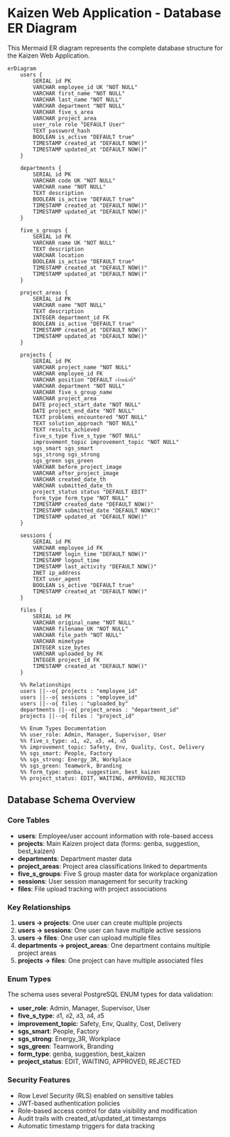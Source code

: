 # Kaizen Web Application - Database ER Diagram

This Mermaid ER diagram represents the complete database structure for the Kaizen Web Application.

```mermaid
erDiagram
    users {
        SERIAL id PK
        VARCHAR employee_id UK "NOT NULL"
        VARCHAR first_name "NOT NULL"
        VARCHAR last_name "NOT NULL" 
        VARCHAR department "NOT NULL"
        VARCHAR five_s_area
        VARCHAR project_area
        user_role role "DEFAULT User"
        TEXT password_hash
        BOOLEAN is_active "DEFAULT true"
        TIMESTAMP created_at "DEFAULT NOW()"
        TIMESTAMP updated_at "DEFAULT NOW()"
    }

    departments {
        SERIAL id PK
        VARCHAR code UK "NOT NULL"
        VARCHAR name "NOT NULL"
        TEXT description
        BOOLEAN is_active "DEFAULT true"
        TIMESTAMP created_at "DEFAULT NOW()"
        TIMESTAMP updated_at "DEFAULT NOW()"
    }

    five_s_groups {
        SERIAL id PK
        VARCHAR name UK "NOT NULL"
        TEXT description
        VARCHAR location
        BOOLEAN is_active "DEFAULT true"
        TIMESTAMP created_at "DEFAULT NOW()"
        TIMESTAMP updated_at "DEFAULT NOW()"
    }

    project_areas {
        SERIAL id PK
        VARCHAR name "NOT NULL"
        TEXT description
        INTEGER department_id FK
        BOOLEAN is_active "DEFAULT true"
        TIMESTAMP created_at "DEFAULT NOW()"
        TIMESTAMP updated_at "DEFAULT NOW()"
    }

    projects {
        SERIAL id PK
        VARCHAR project_name "NOT NULL"
        VARCHAR employee_id FK
        VARCHAR position "DEFAULT เจ้าหน้าที่"
        VARCHAR department "NOT NULL"
        VARCHAR five_s_group_name
        VARCHAR project_area
        DATE project_start_date "NOT NULL"
        DATE project_end_date "NOT NULL"
        TEXT problems_encountered "NOT NULL"
        TEXT solution_approach "NOT NULL"
        TEXT results_achieved
        five_s_type five_s_type "NOT NULL"
        improvement_topic improvement_topic "NOT NULL"
        sgs_smart sgs_smart
        sgs_strong sgs_strong
        sgs_green sgs_green
        VARCHAR before_project_image
        VARCHAR after_project_image
        VARCHAR created_date_th
        VARCHAR submitted_date_th
        project_status status "DEFAULT EDIT"
        form_type form_type "NOT NULL"
        TIMESTAMP created_date "DEFAULT NOW()"
        TIMESTAMP submitted_date "DEFAULT NOW()"
        TIMESTAMP updated_at "DEFAULT NOW()"
    }

    sessions {
        SERIAL id PK
        VARCHAR employee_id FK
        TIMESTAMP login_time "DEFAULT NOW()"
        TIMESTAMP logout_time
        TIMESTAMP last_activity "DEFAULT NOW()"
        INET ip_address
        TEXT user_agent
        BOOLEAN is_active "DEFAULT true"
        TIMESTAMP created_at "DEFAULT NOW()"
    }

    files {
        SERIAL id PK
        VARCHAR original_name "NOT NULL"
        VARCHAR filename UK "NOT NULL"
        VARCHAR file_path "NOT NULL"
        VARCHAR mimetype
        INTEGER size_bytes
        VARCHAR uploaded_by FK
        INTEGER project_id FK
        TIMESTAMP created_at "DEFAULT NOW()"
    }

    %% Relationships
    users ||--o{ projects : "employee_id"
    users ||--o{ sessions : "employee_id"
    users ||--o{ files : "uploaded_by"
    departments ||--o{ project_areas : "department_id"
    projects ||--o{ files : "project_id"

    %% Enum Types Documentation
    %% user_role: Admin, Manager, Supervisor, User
    %% five_s_type: ส1, ส2, ส3, ส4, ส5
    %% improvement_topic: Safety, Env, Quality, Cost, Delivery
    %% sgs_smart: People, Factory
    %% sgs_strong: Energy_3R, Workplace
    %% sgs_green: Teamwork, Branding
    %% form_type: genba, suggestion, best_kaizen
    %% project_status: EDIT, WAITING, APPROVED, REJECTED
```

## Database Schema Overview

### Core Tables
- **users**: Employee/user account information with role-based access
- **projects**: Main Kaizen project data (forms: genba, suggestion, best_kaizen)
- **departments**: Department master data
- **project_areas**: Project area classifications linked to departments
- **five_s_groups**: Five S group master data for workplace organization
- **sessions**: User session management for security tracking
- **files**: File upload tracking with project associations

### Key Relationships
1. **users → projects**: One user can create multiple projects
2. **users → sessions**: One user can have multiple active sessions
3. **users → files**: One user can upload multiple files
4. **departments → project_areas**: One department contains multiple project areas
5. **projects → files**: One project can have multiple associated files

### Enum Types
The schema uses several PostgreSQL ENUM types for data validation:
- **user_role**: Admin, Manager, Supervisor, User
- **five_s_type**: ส1, ส2, ส3, ส4, ส5
- **improvement_topic**: Safety, Env, Quality, Cost, Delivery
- **sgs_smart**: People, Factory
- **sgs_strong**: Energy_3R, Workplace
- **sgs_green**: Teamwork, Branding
- **form_type**: genba, suggestion, best_kaizen
- **project_status**: EDIT, WAITING, APPROVED, REJECTED

### Security Features
- Row Level Security (RLS) enabled on sensitive tables
- JWT-based authentication policies
- Role-based access control for data visibility and modification
- Audit trails with created_at/updated_at timestamps
- Automatic timestamp triggers for data tracking